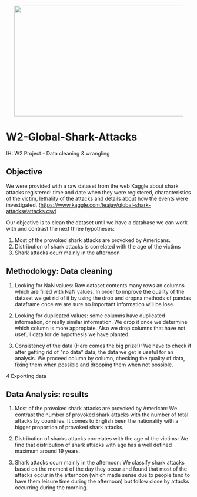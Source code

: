 
<p align="center">
  <img width="460" height="300" src="https://i.pinimg.com/236x/9c/d7/2c/9cd72caaa4dde095f767da09387d6f3c--animal-captions-animal-memes.jpg">
</p>

# W2-Global-Shark-Attacks
IH: W2 Project - Data cleaning &amp; wrangling

## Objective
We were provided with a raw dataset from the web Kaggle about shark attacks registered: time and date when they were registered, characteristics of the victim, lethality of the attacks and details about how the events were investigated. (https://www.kaggle.com/teajay/global-shark-attacks#attacks.csv)

Our objective is to clean the dataset until we have a database we can work with and contrast the next three hypotheses:

1. Most of the provoked shark attacks are provoked by Americans.
2. Distribution of shark attacks is correlated with the age of the victims
3. Shark attacks ocurr mainly in the afternoon

## Methodology: Data cleaning

1. Looking for NaN values: Raw dataset contents many rows an columns which are filled with NaN values. In order to improve the quality of the dataset we get rid of it by using the drop and dropna methods of pandas dataframe once we are sure no important information will be lose.

2. Looking for duplicated values: some columns have duplicated information, or really similar information. We drop it once we determine which column is more appropiate. Also we drop columns that have not usefull data for de hypothesis we have planted.

3. Consistency of the data (Here comes the big prize!): We have to check if after getting rid of "no data" data, the data we get is useful for an analysis. We proceed column by column, checking the quality of data, fixing them when possible and dropping them when not possible.

4 Exporting data

## Data Analysis: results

1. Most of the provoked shark attacks are provoked by American: We contrast the number of provoked shark attacks with the number of total attacks by countries. It comes to English been the nationality with a bigger proportion of provoked shark attacks.

2. Distribution of sharks attacks correlates with the age of the victims: We find that distribution of shark attacks with age has a well defined maximum around 19 years.

3. Shark attacks ocurr mainly in the afternoon: We classify shark attacks based on the moment of the day they occur and found that most of the attacks occur in the afternoon (which made sense due to people tend to have them leisure time during the afternoon) but follow close by attacks occurring during the morning.

